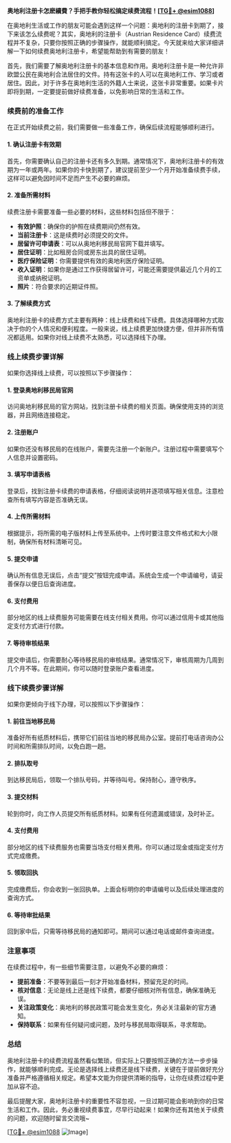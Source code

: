 **奥地利注册卡怎麽續費？手把手教你轻松搞定续费流程！[[TG💪+ @esim1088](https://t.me/s/esim1088)]**

在奥地利生活或工作的朋友可能会遇到这样一个问题：奥地利的注册卡到期了，接下来该怎么续费呢？其实，奥地利的注册卡（Austrian Residence Card）续费流程并不复杂，只要你按照正确的步骤操作，就能顺利搞定。今天就来给大家详细讲解一下如何续费奥地利注册卡，希望能帮助到有需要的朋友！

首先，我们需要了解奥地利注册卡的基本信息和作用。奥地利注册卡是一种允许非欧盟公民在奥地利合法居住的文件。持有这张卡的人可以在奥地利工作、学习或者居住。因此，对于许多在奥地利生活的外籍人士来说，这张卡非常重要。如果卡片即将到期，一定要提前做好续费准备，以免影响日常的生活和工作。

### 续费前的准备工作

在正式开始续费之前，我们需要做一些准备工作，确保后续流程能够顺利进行。

#### 1. 确认注册卡有效期
首先，你需要确认自己的注册卡还有多久到期。通常情况下，奥地利注册卡的有效期为一年或两年。如果你的卡快到期了，建议提前至少一个月开始准备续费手续，这样可以避免因时间不足而产生不必要的麻烦。

#### 2. 准备所需材料
续费注册卡需要准备一些必要的材料，这些材料包括但不限于：
- **有效护照**：确保你的护照在续费期间仍然有效。
- **当前注册卡**：这是续费时必须提交的文件。
- **居留许可申请表**：可以从奥地利移民局官网下载并填写。
- **居住证明**：比如租房合同或房东出具的居住证明。
- **医疗保险证明**：你需要提供有效的奥地利医疗保险证明。
- **收入证明**：如果你是通过工作获得居留许可，可能还需要提供最近几个月的工资单或纳税证明。
- **照片**：符合要求的近期证件照。

#### 3. 了解续费方式
奥地利注册卡的续费方式主要有两种：线上续费和线下续费。具体选择哪种方式取决于你的个人情况和便利程度。一般来说，线上续费更加快捷方便，但并非所有情况都适用。如果你对线上续费不太熟悉，可以选择线下办理。

### 线上续费步骤详解

如果你选择线上续费，可以按照以下步骤操作：

#### 1. 登录奥地利移民局官网
访问奥地利移民局的官方网站，找到注册卡续费的相关页面。确保使用支持的浏览器，并且网络连接稳定。

#### 2. 注册账户
如果你还没有移民局的在线账户，需要先注册一个新账户。注册过程中需要填写个人信息并设置密码。

#### 3. 填写申请表格
登录后，找到注册卡续费的申请表格，仔细阅读说明并逐项填写相关信息。注意检查所有填写内容是否准确无误。

#### 4. 上传所需材料
根据提示，将所需的电子版材料上传至系统中。上传时要注意文件格式和大小限制，确保所有材料清晰可见。

#### 5. 提交申请
确认所有信息无误后，点击“提交”按钮完成申请。系统会生成一个申请编号，请妥善保存以便日后查询进度。

#### 6. 支付费用
部分地区的线上续费服务可能需要在线支付相关费用。你可以通过信用卡或其他指定支付方式进行付款。

#### 7. 等待审核结果
提交申请后，你需要耐心等待移民局的审核结果。通常情况下，审核周期为几周到几个月不等。在此期间，你可以随时登录账户查看进度。

### 线下续费步骤详解

如果你更倾向于线下办理，可以按照以下步骤操作：

#### 1. 前往当地移民局
准备好所有纸质材料后，携带它们前往当地的移民局办公室。提前打电话咨询办公时间和所需排队时间，以免白跑一趟。

#### 2. 排队取号
到达移民局后，领取一个排队号码，并等待叫号。保持耐心，遵守秩序。

#### 3. 提交材料
轮到你时，向工作人员提交所有纸质材料。如果有任何遗漏或错误，及时补正。

#### 4. 支付费用
部分地区的线下续费服务也需要当场支付相关费用。你可以通过现金或指定支付方式完成缴费。

#### 5. 领取回执
完成缴费后，你会收到一张回执单。上面会标明你的申请编号以及后续处理进度的查询方式。

#### 6. 等待审批结果
回到家中后，只需等待移民局的通知即可。期间可以通过电话或邮件查询进度。

### 注意事项

在续费过程中，有一些细节需要注意，以避免不必要的麻烦：

- **提前准备**：不要等到最后一刻才开始准备材料，预留充足的时间。
- **核对信息**：无论是线上还是线下续费，都要仔细核对所有信息，确保准确无误。
- **关注政策变化**：奥地利的移民政策可能会发生变化，务必关注最新的官方通知。
- **保持联系**：如果有任何疑问或问题，及时与移民局取得联系，寻求帮助。

### 总结

奥地利注册卡的续费流程虽然看似繁琐，但实际上只要按照正确的方法一步步操作，就能够顺利完成。无论是选择线上续费还是线下续费，关键在于提前做好充分准备并严格遵循相关规定。希望本文能为你提供清晰的指导，让你在续费过程中更加从容不迫。

最后提醒大家，奥地利注册卡的重要性不容忽视，一旦过期可能会影响到你的日常生活和工作。因此，务必重视续费事宜，尽早行动起来！如果你还有其他关于续费的问题，欢迎随时留言交流哦~

[[TG💪+ @esim1088](https://t.me/s/esim1088) ![Image](https://i.postimg.cc/4NQfJmqS/Snipaste-2025-05-13-00-14-12.png)]